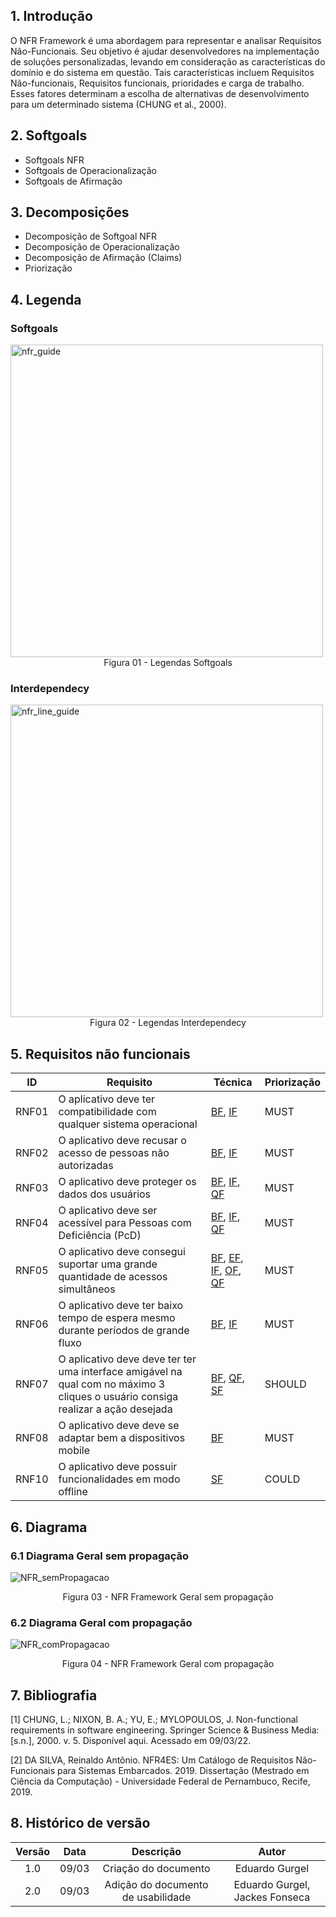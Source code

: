 ## 1. Introdução

O NFR Framework é uma abordagem para representar e analisar Requisitos Não-Funcionais.
Seu objetivo é ajudar desenvolvedores na implementação de soluções personalizadas, levando
em consideração as características do domínio e do sistema em questão. Tais características
incluem Requisitos Não-funcionais, Requisitos funcionais, prioridades e carga de
trabalho. Esses fatores determinam a escolha de alternativas de desenvolvimento para um
determinado sistema (CHUNG et al., 2000).

## 2. Softgoals
 - Softgoals NFR
 - Softgoals de Operacionalização
 - Softgoals de Afirmação
## 3. Decomposições
 - Decomposição de Softgoal NFR
 - Decomposição de Operacionalização
 - Decomposição de Afirmação (Claims)
 - Priorização


## 4. Legenda
### Softgoals
<img width="500" alt="nfr_guide" src="https://user-images.githubusercontent.com/51385738/157487932-c710441a-78a3-4dbb-ad17-9baf2fa7d2ea.png">
<center>
<figcaption> Figura 01 - Legendas Softgoals </figcaption>
</center>

### Interdependecy
<img width="500" alt="nfr_line_guide" src="https://user-images.githubusercontent.com/51385738/157487958-0f254ac9-1b3a-4ba8-b591-651f8ce27f60.png">
<center>
<figcaption> Figura 02 - Legendas Interdependecy </a></figcaption>
</center>

## 5. Requisitos não funcionais

|  ID  |  Requisito  |  Técnica  |   Priorização  |
|------|-------------|-----------|----------------|
| RNF01 |  O aplicativo deve ter compatibilidade com qualquer sistema operacional | [BF](../elicitacao/tecnicas-elicitacao/brainstorming.md), [IF](../elicitacao/tecnicas-elicitacao/introspeccao.md)  | MUST  |
| RNF02 |  O aplicativo deve recusar o acesso de pessoas não autorizadas | [BF](../elicitacao/tecnicas-elicitacao/brainstorming.md), [IF](../elicitacao/tecnicas-elicitacao/introspeccao.md)  | MUST  |
| RNF03 |  O aplicativo deve proteger os dados dos usuários | [BF](../elicitacao/tecnicas-elicitacao/brainstorming.md), [IF](../elicitacao/tecnicas-elicitacao/introspeccao.md), [QF](../elicitacao/tecnicas-elicitacao/questionario.md)  | MUST  |
| RNF04 |  O aplicativo deve ser acessível para Pessoas com Deficiência (PcD) | [BF](../elicitacao/tecnicas-elicitacao/brainstorming.md), [IF](../elicitacao/tecnicas-elicitacao/introspeccao.md), [QF](../elicitacao/tecnicas-elicitacao/questionario.md)  | MUST  |
| RNF05 |  O aplicativo deve consegui suportar uma grande quantidade de acessos simultâneos | [BF](../elicitacao/tecnicas-elicitacao/brainstorming.md), [EF](tecnicas-elicitacao/entrevista.md), [IF](../elicitacao/tecnicas-elicitacao/introspeccao.md), [OF](../elicitacao/tecnicas-elicitacao/observacao.md), [QF](../elicitacao/tecnicas-elicitacao/questionario.md)  | MUST  |
| RNF06 |  O aplicativo deve ter baixo tempo de espera mesmo durante períodos de grande fluxo | [BF](../elicitacao/tecnicas-elicitacao/brainstorming.md), [IF](../elicitacao/tecnicas-elicitacao/introspeccao.md)  | MUST  |
| RNF07 |  O aplicativo deve deve ter ter uma interface amigável na qual com no máximo 3 cliques o usuário consiga realizar a ação desejada | [BF](../elicitacao/tecnicas-elicitacao/brainstorming.md), [QF](../elicitacao/tecnicas-elicitacao/questionario.md), [SF](../elicitacao/tecnicas-elicitacao/storyboard.md)  | SHOULD |
| RNF08 |  O aplicativo deve deve se adaptar bem a dispositivos mobile | [BF](../elicitacao/tecnicas-elicitacao/brainstorming.md)  | MUST  |
| RNF10 |  O aplicativo deve possuir funcionalidades em modo offline | [SF](../elicitacao/tecnicas-elicitacao/storyboard.md)  | COULD  |

## 6. Diagrama


### 6.1 Diagrama Geral sem propagação
![NFR_semPropagacao](https://user-images.githubusercontent.com/53023400/157520738-48cdb14e-9fb7-4a80-9fd5-e288c546089a.jpg)
<center>
<figcaption> Figura 03 - NFR Framework Geral sem propagação </figcaption>
</center>

### 6.2 Diagrama Geral com propagação
![NFR_comPropagacao](https://user-images.githubusercontent.com/53023400/157521127-c901b744-d8e8-4aa7-8c8b-1d4d34d0a1e3.jpg)
<center>
<figcaption> Figura 04 - NFR Framework Geral com propagação </figcaption>
</center>

## 7. Bibliografia
[1] CHUNG, L.; NIXON, B. A.; YU, E.; MYLOPOULOS, J. Non-functional requirements in software engineering. Springer Science & Business Media: [s.n.], 2000. v. 5. Disponível aqui. Acessado em 09/03/22.

[2] DA SILVA, Reinaldo Antônio. NFR4ES: Um Catálogo de Requisitos Não-Funcionais para Sistemas Embarcados. 2019. Dissertação (Mestrado em Ciência da Computação) - Universidade Federal de Pernambuco, Recife, 2019.


## 8. Histórico de versão
| Versão | Data | Descrição | Autor |
| :--: | :--: | :--: | :--: |
| 1.0 | 09/03 | Criação do documento | Eduardo Gurgel |
| 2.0 | 09/03 | Adição do documento de usabilidade | Eduardo Gurgel, Jackes Fonseca |

